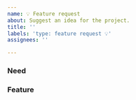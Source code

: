 ```yaml
---
name: 💡 Feature request
about: Suggest an idea for the project.
title: ''
labels: 'type: feature request 💡'
assignees: ''

---
```

<!--
👋 Hello, and thank you for starting this contribution!
❓ If you are trying to submit a question for general support, please reach out on our discourse forum instead: https://discourse.vtk.org/c/web/9
💡 If you do want to suggest a change or request a feature, please follow the template below to increase the chances of your report being looked at.
🧱 If adequate, assign one of the `Module: XXX` labels to your issue when creating it.
-->

### Need
<!-- A clear and concise description of what need or problem you're trying to address. -->

### Feature
<!--
A clear and concise description of a feature/enhancement you'd like to see being added. If applicable, use:
  * potential alternatives
  * screenshots
-->
